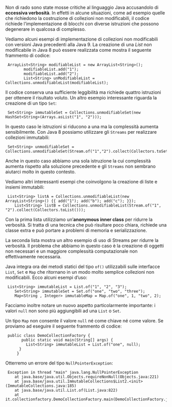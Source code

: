 Non di rado sono state mosse critiche al linguaggio Java accusandolo di **eccessiva verbosità**. In effetti in alcune situazioni, come ad esempio quelle che richiedono la costruzione di collezioni non modificabili, il codice richiede l’implementazione di blocchi con diverse istruzioni che possono degenerare in qualcosa di complesso.

Vediamo alcuni esempi di implementazione di collezioni non modificabili con versioni Java precedenti alla Java 9. La creazione di una _List_ non modificabile in Java 8 può essere realizzata come mostra il seguente frammento di codice:

```
 ArrayList<String> modifiableList = new ArrayList<String>();
        modifiableList.add("1");
        modifiableList.add("2");
        List<String> unModifiableList = Collections.unmodifiableList(modifiableList); 
```

Il codice conserva una sufficiente leggibilità ma richiede quattro istruzioni per ottenere il risultato voluto. Un altro esempio interessante riguarda la creazione di un tipo `Set`:

```
 Set<String> immutableSet = Collections.unmodifiableSet(new HashSet<String>(Arrays.asList("1", "2"))); 
```

In questo caso le istruzioni si riducono a una ma la complessità aumenta sensibilmente. Con Java 8 possiamo utilizzare gli `Streams` per realizzare collezioni immutabili:

```
 Set<String> unmodifiableSet = Collections.unmodifiableSet(Stream.of("1","2").collect(Collectors.toSet())); 
```

Anche in questo caso abbiamo una sola istruzione la cui complessità aumenta rispetto alla soluzione precedente e gli `Streams` non sembrano aiutarci molto in questo contesto.

Vediamo altri interessanti esempi che coinvolgono la creazione di liste e insiemi immutabili:

```
 List<String> listA = Collections.unmodifiableList(new ArrayList<String>() {{ add("1"); add("b"); add("c"); }});
	List<String> listB = Collections.unmodifiableList(Stream.of("1", "2").collect(Collectors.toList())); 
```

Con la prima lista utilizziamo un’**anonymous inner class** per ridurre la verbosità. Si tratta di una tecnica che può risultare poco chiara, richiede una classe extra e può portare a problemi di memoria e serializzazione.

La seconda lista mostra un altro esempio di uso di Streams per ridurre la verbosità. Il problema che abbiamo in questo caso è la creazione di oggetti non necessari e un maggiore complessità computazionale non effettivamente necessaria.

Java integra ora dei metodi statici del tipo `of()` utilizzabili sulle interfacce `List`, `Set` e `Map` che ritornano in un modo molto semplice collezioni non modificabili. Ecco alcuni esempi d’uso:

```
 List<String> immutableList = List.of("1", "2", "3");
    Set<String> immutableSet = Set.of("one", "two", "three");
    Map<String , Integer> immutableMap = Map.of("one", 1, "two", 2); 
```

Facciamo inoltre notare un nuovo aspetto particolarmente importante: i valori `null` non sono più aggiungibili ad una `List` o `Set`.

Un tipo `Map` non consente il valore `null` né come chiave né come valore. Se proviamo ad eseguire il seguente frammento di codice:

```
 public class DemoCollectionFactory {
       public static void main(String[] args) {
         List<String> immutableList = List.of("one", null);
      }
     } 
```

Otterremo un errore del tipo `NullPointerException`:

```
 Exception in thread "main" java.lang.NullPointerException
	at java.base/java.util.Objects.requireNonNull(Objects.java:221)
	at java.base/java.util.ImmutableCollections$List2.<init>(ImmutableCollections.java:185)
	at java.base/java.util.List.of(List.java:822)
	at it.collectionfactory.DemoCollectionFactory.main(DemoCollectionFactory.java:48) 
```